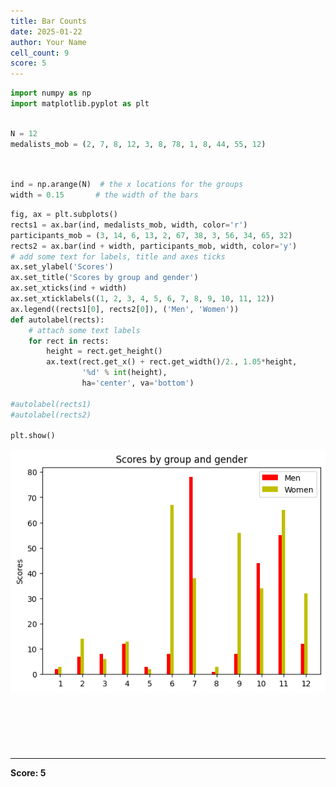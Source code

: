 ```yaml
---
title: Bar Counts
date: 2025-01-22
author: Your Name
cell_count: 9
score: 5
---
```


```python
import numpy as np
import matplotlib.pyplot as plt

```


```python

N = 12
medalists_mob = (2, 7, 8, 12, 3, 8, 78, 1, 8, 44, 55, 12)




```


```python
ind = np.arange(N)  # the x locations for the groups
width = 0.15       # the width of the bars


```


```python
fig, ax = plt.subplots()
rects1 = ax.bar(ind, medalists_mob, width, color='r')
participants_mob = (3, 14, 6, 13, 2, 67, 38, 3, 56, 34, 65, 32)
rects2 = ax.bar(ind + width, participants_mob, width, color='y')
# add some text for labels, title and axes ticks
ax.set_ylabel('Scores')
ax.set_title('Scores by group and gender')
ax.set_xticks(ind + width)
ax.set_xticklabels((1, 2, 3, 4, 5, 6, 7, 8, 9, 10, 11, 12))
ax.legend((rects1[0], rects2[0]), ('Men', 'Women'))
def autolabel(rects):
    # attach some text labels
    for rect in rects:
        height = rect.get_height()
        ax.text(rect.get_x() + rect.get_width()/2., 1.05*height,
                '%d' % int(height),
                ha='center', va='bottom')

#autolabel(rects1)
#autolabel(rects2)

plt.show()

```


    
![png](bar_counts_files/bar_counts_3_0.png)
    



```python

```


```python



```


```python

```


```python

```


```python

```


---
**Score: 5**
